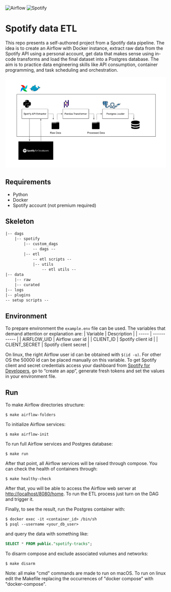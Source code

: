 ![Airflow](https://img.shields.io/badge/Airflow-ffffff?style=for-the-badge&logo=Apache%20Airflow&logoColor=grey)
![Spotify](https://img.shields.io/badge/Spotify-1ED760?style=for-the-badge&logo=spotify&logoColor=white)

# Spotify data ETL

This repo presents a self-authored project from a Spotify data pipeline. The idea is to create an Airflow with Docker instance, extract raw data from the Spotify API using a personal account, get data that makes sense using in-code transforms and load the final dataset into a Postgres database. The aim is to practice data engineering skills like API consumption, container programming, and task scheduling and orchestration.

![alt text](https://github.com/vitorschuh/spotify-data-pipe/blob/main/img/data_landscape.png)

## Requirements
- Python
- Docker
- Spotify account (not premium required)


## Skeleton

```
|-- dags
    |-- spotify
        |-- custom_dags
            -- dags --
        |-- etl
            -- etl scripts --
            |-- utils
                -- etl utils --
|-- data
    |-- raw
    |-- curated
|-- logs
|-- plugins
-- setup scripts --
```

## Environment
To prepare environment the `example.env` file can be used. The variables that demand attention or explanation are:
| Variable | Description |
| ----- | ----------- |
| AIRFLOW_UID | Airflow user id |
| CLIENT_ID | Spotify client id |
| CLIENT_SECRET | Spotify client secret |
 
On linux, the right Airflow user id can be obtained with `$(id -u)`. For other OS the 50000 id can be placed manually on this variable. To get Spotify client and secret credentials access your dashboard from  [Spotify for Developers](https://developer.spotify.com/dashboard/), go to “create an app”, generate fresh tokens and set the values in your environment file.

## Run

To make Airflow directories structure:

```
$ make airflow-folders
```

To initialize Airflow services:

```
$ make airflow-init
```

To run full Airflow services and Postgres database:

```
$ make run
```

After that point, all Airflow services will be raised through compose. You can check the health of containers through:

```
$ make healthy-check
```

After that, you will be able to access the Airflow web server at <http://localhost/8080/home>. To run the ETL process just turn on the DAG and trigger it.

Finally, to see the result, run the Postgres container with:

```
$ docker exec -it <container_id> /bin/sh
$ psql --username <your_db_user>
```

and query the data with something like:

```sql
SELECT * FROM public."spotify-tracks";
```

To disarm compose and exclude associated volumes and networks:

```
$ make disarm
```

Note: all make "cmd" commands are made to run on macOS. To run on linux edit the Makefile replacing the occurrences of "docker compose" with "docker-compose".
